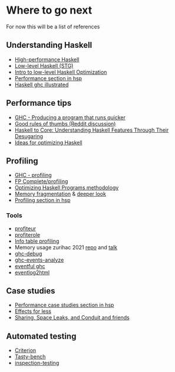 # Where to go next

For now this will be a list of references

## Understanding Haskell

- [High-performance Haskell](https://www.slideshare.net/tibbe/highperformance-haskell)
- [Low-level Haskell (STG)](https://www.youtube.com/watch?v=-MFk7PIKYsg)
- [Intro to low-level Haskell Optimization](https://www.youtube.com/watch?v=McFNkLPTOSY)
- [Performance section in hsp](https://github.com/soupi/haskell-study-plan#general)
- [Haskell ghc illustrated](https://takenobu-hs.github.io/downloads/haskell_ghc_illustrated.pdf)

## Performance tips

- [GHC - Producing a program that runs quicker](https://ghc.readthedocs.io/en/latest/sooner.html#faster-producing-a-program-that-runs-quicker)
- [Good rules of thumbs (Reddit discussion)](https://www.reddit.com/r/haskell/comments/nl0rkl/looking_for_good_rules_of_thumbs_on_what_haskell/)
- [Haskell to Core: Understanding Haskell Features Through Their Desugaring](https://serokell.io/blog/haskell-to-core)
- [Ideas for optimizing Haskell](https://www.youtube.com/watch?v=eYJGeUqOCm4)

## Profiling

- [GHC - profiling](https://downloads.haskell.org/ghc/latest/docs/html/users_guide/profiling.html)
- [FP Complete/profiling](https://www.fpcomplete.com/haskell/tutorial/profiling/)
- [Optimizing Haskell Programs methodology](https://sriramsami.com/haskell-optimization/)
- [Memory fragmentation](https://well-typed.com/blog/2020/08/memory-fragmentation/) & [deeper look](https://well-typed.com/blog/2021/01/fragmentation-deeper-look/)
- [Profiling section in hsp](https://github.com/soupi/haskell-study-plan#profiling)

### Tools

- [profiteur](https://github.com/jaspervdj/profiteur)
- [profiterole](https://github.com/ndmitchell/profiterole)
- [Info table profiling](https://well-typed.com/blog/2021/01/first-look-at-hi-profiling-mode/)
- Memory usage zurihac 2021 [repo](https://github.com/well-typed/memory-usage-zurihac-2021) and [talk](https://www.youtube.com/watch?v=6Ljv5FHGXDM&t=1981s)
- [ghc-debug](https://www.youtube.com/watch?v=9zuAsGk9xoM)
- [ghc-events-analyze](https://well-typed.com/blog/2014/02/ghc-events-analyze/)
- [eventful ghc](https://well-typed.com/blog/2019/09/eventful-ghc/)
- [eventlog2html](https://github.com/mpickering/eventlog2html)

## Case studies

- [Performance case studies section in hsp](https://github.com/soupi/haskell-study-plan#case-studies)
- [Effects for less](https://www.youtube.com/watch?v=0jI-AlWEwYI)
- [Sharing, Space Leaks, and Conduit and friends](https://well-typed.com/blog/2016/09/sharing-conduit/)

## Automated testing

- [Criterion](https://hackage.haskell.org/package/criterion)
- [Tasty-bench](https://github.com/Bodigrim/tasty-bench)
- [inspection-testing](https://hackage.haskell.org/package/inspection-testing)

